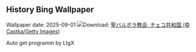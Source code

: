 ## History Bing Wallpaper
Wallpaper date: 2025-09-01
![](https://www.bing.com/th?id=OHR.SaintBarbaras_JA-JP5804029970_UHD.jpg&w=1000)Download: [聖バルボラ教会, チェコ共和国 (© Castka/Getty Images)](https://www.bing.com/th?id=OHR.SaintBarbaras_JA-JP5804029970_UHD.jpg)

Auto get programm by LtgX
